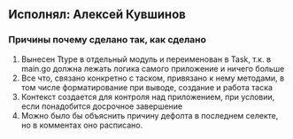 ## Исполнял: Алексей Кувшинов

### Причины почему сделано так, как сделано

1. Вынесен Ttype в отдельный модуль и переименован в Task, т.к. в main.go должна лежать логика самого приложение и ничего больше
2. Все что, связано конкретно с таском, привязано к нему методами, в том числе форматирование при выводе, создание и работа таска
3. Контекст создается для контроля над приложением, при условии, если понадобится досрочное завершение
4. Можно было бы объяснить причину дефолта в последнем селекте, но в комментах оно расписано.
